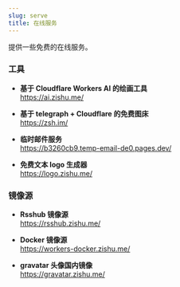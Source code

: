 ```yaml
---
slug: serve
title: 在线服务
---
```


提供一些免费的在线服务。

### 工具

- **基于 Cloudflare Workers AI 的绘画工具**  
https://ai.zishu.me/

- **基于 telegraph + Cloudflare 的免费图床**  
https://zsh.im/

- **临时邮件服务**  
https://b3260cb9.temp-email-de0.pages.dev/

- **免费文本 logo 生成器**  
https://logo.zishu.me/


### 镜像源

- **Rsshub 镜像源**  
https://rsshub.zishu.me/

- **Docker 镜像源**  
https://workers-docker.zishu.me/

- **gravatar 头像国内镜像**   
https://gravatar.zishu.me/
